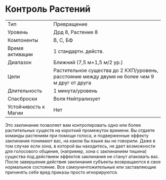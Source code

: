 
# Контроль Растений

| | |
|---|---|
|Тип|Превращение|
|Уровень| Дрд 8, Растение 8|
|Компоненты| В, С, БФ|
|Время активации| 1 стандартн. действ.|
|Диапазон| Ближний (7,5 м+1,5 м/2 ур.)|
|Цели| Растительное существа до 2 КХП/уровень, расстояние между двумя не более чем 9 м друг от друга|
|Длительность| 1 минута/уровень|
|Спасброски| Воля Нейтрализует|
|Устойчивость к Магии| Нет|

Это заклинание позволяет вам контролировать одно или более растительных существ на короткий промежуток времени. Вы отдаете команды растениям при помощи голоса, и подверженные эффекту заклинания понимают вас, на каком бы языке вы не говорили. Даже в том случае если зона, в которой вы находитесь, не дает возможности для голосового общения, (например, зона с заклинанием тишина) существа под действием эффектов заклинания не станут атаковать вас. После завершения действия заклинания субъекты возвращаются в свое нормальное состояние. Все самоуничтожительные или заставляющие причинять себе вред приказы просто игнорируются.